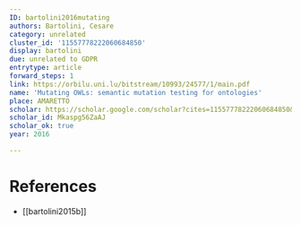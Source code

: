 ```yaml
---
ID: bartolini2016mutating
authors: Bartolini, Cesare
category: unrelated
cluster_id: '11557778222060684850'
display: bartolini
due: unrelated to GDPR
entrytype: article
forward_steps: 1
link: https://orbilu.uni.lu/bitstream/10993/24577/1/main.pdf
name: 'Mutating OWLs: semantic mutation testing for ontologies'
place: AMARETTO
scholar: https://scholar.google.com/scholar?cites=11557778222060684850&as_sdt=2005&sciodt=0,5&hl=en
scholar_id: Mkaspg56ZaAJ
scholar_ok: true
year: 2016

---
```


# References

- [[bartolini2015b]]
